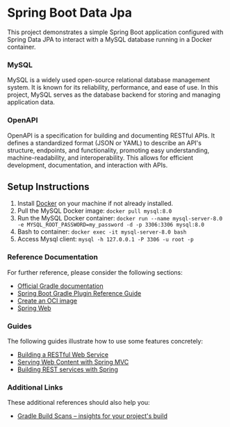 # Spring Boot Data Jpa
This project demonstrates a simple Spring Boot application configured with Spring Data JPA to interact with a MySQL database running in a Docker container.

### MySQL
MySQL is a widely used open-source relational database management system. It is known for its reliability, performance, and ease of use. In this project, MySQL serves as the database backend for storing and managing application data.

### OpenAPI
OpenAPI is a specification for building and documenting RESTful APIs. It defines a standardized format (JSON or YAML) to describe an API's structure, endpoints, and functionality, promoting easy understanding, machine-readability, and interoperability. This allows for efficient development, documentation, and interaction with APIs.

## Setup Instructions
1. Install [Docker](https://www.docker.com/products/docker-desktop/) on your machine if not already installed.
2. Pull the MySQL Docker image:
   `docker pull mysql:8.0`
3. Run the MySQL Docker container:
   `docker run --name mysql-server-8.0 -e MYSQL_ROOT_PASSWORD=my_password -d -p 3306:3306 mysql:8.0`
4. Bash to container:
   `docker exec -it mysql-server-8.0 bash`
5. Access Mysql client:
   `mysql -h 127.0.0.1 -P 3306 -u root -p`

### Reference Documentation
For further reference, please consider the following sections:

* [Official Gradle documentation](https://docs.gradle.org)
* [Spring Boot Gradle Plugin Reference Guide](https://docs.spring.io/spring-boot/docs/3.2.3/gradle-plugin/reference/html/)
* [Create an OCI image](https://docs.spring.io/spring-boot/docs/3.2.3/gradle-plugin/reference/html/#build-image)
* [Spring Web](https://docs.spring.io/spring-boot/docs/3.2.3/reference/htmlsingle/index.html#web)

### Guides
The following guides illustrate how to use some features concretely:

* [Building a RESTful Web Service](https://spring.io/guides/gs/rest-service/)
* [Serving Web Content with Spring MVC](https://spring.io/guides/gs/serving-web-content/)
* [Building REST services with Spring](https://spring.io/guides/tutorials/rest/)

### Additional Links
These additional references should also help you:

* [Gradle Build Scans – insights for your project's build](https://scans.gradle.com#gradle)

